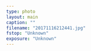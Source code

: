 ```yaml
---
type: photo
layout: main
caption: ""
filename: "20171116212441.jpg"
fstop: "Unknown"
exposure: "Unknown"
---
```


